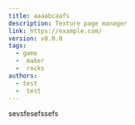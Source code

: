 ```yaml
---
title: aaaabcaafs
description: Texture page manager
link: https://example.com/
version: v0.0.0
tags:
  - game
  -  maker
  -  rocks
authors:
  - test
  -  test
---
```


sevsfesefssefs